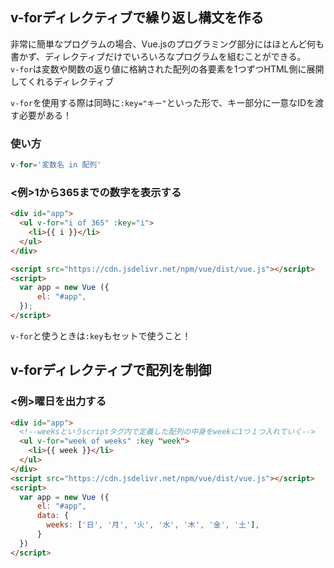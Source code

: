 ## v-forディレクティブで繰り返し構文を作る

非常に簡単なプログラムの場合、Vue.jsのプログラミング部分にはほとんど何も書かず、ディレクティブだけでいろいろなプログラムを組むことができる。  
`v-for`は変数や関数の返り値に格納された配列の各要素を1つずつHTML側に展開してくれるディレクティブ

`v-for`を使用する際は同時に`:key="キー"`といった形で、キー部分に一意なIDを渡す必要がある！

### 使い方
```js
v-for='変数名 in 配列'
```

### <例>1から365までの数字を表示する
```html
<div id="app">
  <ul v-for="i of 365" :key="i">
    <li>{{ i }}</li>
  </ul>
</div>

<script src="https://cdn.jsdelivr.net/npm/vue/dist/vue.js"></script>
<script>
  var app = new Vue ({
      el: "#app",
  });
</script>
```

`v-for`と使うときは`:key`もセットで使うこと！


## v-forディレクティブで配列を制御

### <例>曜日を出力する
```html
<div id="app">
  <!--weeksというscriptタグ内で定義した配列の中身をweekに1つ１つ入れていく-->
  <ul v-for="week of weeks" :key "week">
    <li>{{ week }}</li>
  </ul>
</div>
<script src="https://cdn.jsdelivr.net/npm/vue/dist/vue.js"></script>
<script>
  var app = new Vue ({
      el: "#app",
      data: {
        weeks: ['日', '月', '火', '水', '木', '金', '土'],
      }
  })
</script>

```

